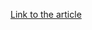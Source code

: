 [Link to the article](https://blog.reversinglabs.com/blog/code-reuse-across-packers-and-dll-loaders)
